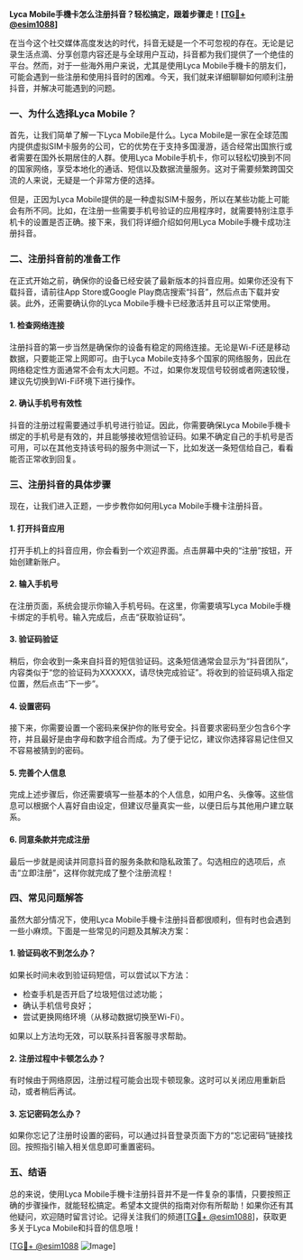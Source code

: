 **Lyca Mobile手機卡怎么注册抖音？轻松搞定，跟着步骤走！[[TG💪+ @esim1088](https://t.me/s/esim1088)]**

在当今这个社交媒体高度发达的时代，抖音无疑是一个不可忽视的存在。无论是记录生活点滴、分享创意内容还是与全球用户互动，抖音都为我们提供了一个绝佳的平台。然而，对于一些海外用户来说，尤其是使用Lyca Mobile手機卡的朋友们，可能会遇到一些注册和使用抖音时的困难。今天，我们就来详细聊聊如何顺利注册抖音，并解决可能遇到的问题。

### 一、为什么选择Lyca Mobile？

首先，让我们简单了解一下Lyca Mobile是什么。Lyca Mobile是一家在全球范围内提供虚拟SIM卡服务的公司，它的优势在于支持多国漫游，适合经常出国旅行或者需要在国外长期居住的人群。使用Lyca Mobile手机卡，你可以轻松切换到不同的国家网络，享受本地化的通话、短信以及数据流量服务。这对于需要频繁跨国交流的人来说，无疑是一个非常方便的选择。

但是，正因为Lyca Mobile提供的是一种虚拟SIM卡服务，所以在某些功能上可能会有所不同。比如，在注册一些需要手机号验证的应用程序时，就需要特别注意手机卡的设置是否正确。接下来，我们将详细介绍如何用Lyca Mobile手機卡成功注册抖音。

### 二、注册抖音前的准备工作

在正式开始之前，确保你的设备已经安装了最新版本的抖音应用。如果你还没有下载抖音，请前往App Store或Google Play商店搜索“抖音”，然后点击下载并安装。此外，还需要确认你的Lyca Mobile手機卡已经激活并且可以正常使用。

#### 1. 检查网络连接
注册抖音的第一步当然是确保你的设备有稳定的网络连接。无论是Wi-Fi还是移动数据，只要能正常上网即可。由于Lyca Mobile支持多个国家的网络服务，因此在网络稳定性方面通常不会有太大问题。不过，如果你发现信号较弱或者网速较慢，建议先切换到Wi-Fi环境下进行操作。

#### 2. 确认手机号有效性
抖音的注册过程需要通过手机号进行验证。因此，你需要确保Lyca Mobile手機卡绑定的手机号是有效的，并且能够接收短信验证码。如果不确定自己的手机号是否可用，可以在其他支持该号码的服务中测试一下，比如发送一条短信给自己，看看能否正常收到回复。

### 三、注册抖音的具体步骤

现在，让我们进入正题，一步步教你如何用Lyca Mobile手機卡注册抖音。

#### 1. 打开抖音应用
打开手机上的抖音应用，你会看到一个欢迎界面。点击屏幕中央的“注册”按钮，开始创建新账户。

#### 2. 输入手机号
在注册页面，系统会提示你输入手机号码。在这里，你需要填写Lyca Mobile手機卡绑定的手机号。输入完成后，点击“获取验证码”。

#### 3. 验证码验证
稍后，你会收到一条来自抖音的短信验证码。这条短信通常会显示为“抖音团队”，内容类似于“您的验证码为XXXXXX，请尽快完成验证”。将收到的验证码填入指定位置，然后点击“下一步”。

#### 4. 设置密码
接下来，你需要设置一个密码来保护你的账号安全。抖音要求密码至少包含6个字符，并且最好是由字母和数字组合而成。为了便于记忆，建议你选择容易记住但又不容易被猜到的密码。

#### 5. 完善个人信息
完成上述步骤后，你还需要填写一些基本的个人信息，如用户名、头像等。这些信息可以根据个人喜好自由设定，但建议尽量真实一些，以便日后与其他用户建立联系。

#### 6. 同意条款并完成注册
最后一步就是阅读并同意抖音的服务条款和隐私政策了。勾选相应的选项后，点击“立即注册”，这样你就完成了整个注册流程！

### 四、常见问题解答

虽然大部分情况下，使用Lyca Mobile手機卡注册抖音都很顺利，但有时也会遇到一些小麻烦。下面是一些常见的问题及其解决方案：

#### 1. 验证码收不到怎么办？
如果长时间未收到验证码短信，可以尝试以下方法：
- 检查手机是否开启了垃圾短信过滤功能；
- 确认手机信号良好；
- 尝试更换网络环境（从移动数据切换至Wi-Fi）。

如果以上方法均无效，可以联系抖音客服寻求帮助。

#### 2. 注册过程中卡顿怎么办？
有时候由于网络原因，注册过程可能会出现卡顿现象。这时可以关闭应用重新启动，或者稍后再试。

#### 3. 忘记密码怎么办？
如果你忘记了注册时设置的密码，可以通过抖音登录页面下方的“忘记密码”链接找回。按照指引输入相关信息即可重置密码。

### 五、结语

总的来说，使用Lyca Mobile手機卡注册抖音并不是一件复杂的事情，只要按照正确的步骤操作，就能轻松搞定。希望本文提供的指南对你有所帮助！如果你还有其他疑问，欢迎随时留言讨论。记得关注我们的频道[[TG💪+ @esim1088](https://t.me/s/esim1088)]，获取更多关于Lyca Mobile和抖音的信息哦！

[[TG💪+ @esim1088](https://t.me/s/esim1088) ![Image](https://i.postimg.cc/4NQfJmqS/Snipaste-2025-05-13-00-14-12.png)]